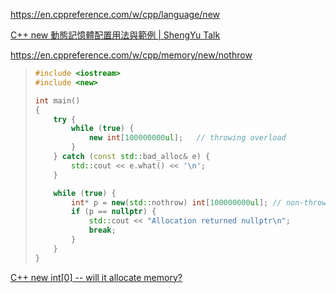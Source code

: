 https://en.cppreference.com/w/cpp/language/new

[C++ new 動態記憶體配置用法與範例 | ShengYu Talk](https://shengyu7697.github.io/cpp-new-delete/)

https://en.cppreference.com/w/cpp/memory/new/nothrow

> ```cpp
> #include <iostream>
> #include <new>
> 
> int main()
> {
>     try {
>         while (true) {
>             new int[100000000ul];   // throwing overload
>         }
>     } catch (const std::bad_alloc& e) {
>         std::cout << e.what() << '\n';
>     }
> 
>     while (true) {
>         int* p = new(std::nothrow) int[100000000ul]; // non-throwing overload
>         if (p == nullptr) {
>             std::cout << "Allocation returned nullptr\n";
>             break;
>         }
>     }
> }
> ```

[C++ new int[0] -- will it allocate memory?](https://stackoverflow.com/questions/1087042/c-new-int0-will-it-allocate-memory)
